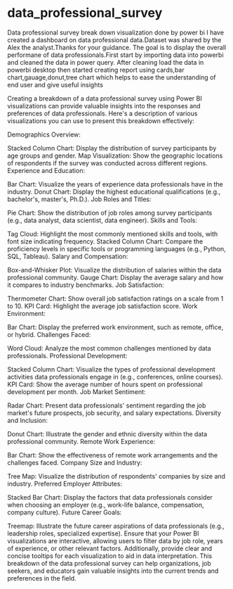 # data_professional_survey
Data professional survey break down visualization done by power bi
I have created a dashboard on data professional data.Dataset was shared by the Alex the analyst.Thanks for your guidance.
The goal is to display the overall performane of data professionals.First start by importing data into powerbi and cleaned the data in power query.
After cleaning load the data in powerbi desktop then started creating report using cards,bar chart,gauage,donut,tree chart which helps to ease the understanding of end user and give useful insights

Creating a breakdown of a data professional survey using Power BI visualizations can provide valuable insights into the responses and preferences of data professionals. Here's a description of various visualizations you can use to present this breakdown effectively:

Demographics Overview:

Stacked Column Chart: Display the distribution of survey participants by age groups and gender.
Map Visualization: Show the geographic locations of respondents if the survey was conducted across different regions.
Experience and Education:

Bar Chart: Visualize the years of experience data professionals have in the industry.
Donut Chart: Display the highest educational qualifications (e.g., bachelor's, master's, Ph.D.).
Job Roles and Titles:

Pie Chart: Show the distribution of job roles among survey participants (e.g., data analyst, data scientist, data engineer).
Skills and Tools:

Tag Cloud: Highlight the most commonly mentioned skills and tools, with font size indicating frequency.
Stacked Column Chart: Compare the proficiency levels in specific tools or programming languages (e.g., Python, SQL, Tableau).
Salary and Compensation:

Box-and-Whisker Plot: Visualize the distribution of salaries within the data professional community.
Gauge Chart: Display the average salary and how it compares to industry benchmarks.
Job Satisfaction:

Thermometer Chart: Show overall job satisfaction ratings on a scale from 1 to 10.
KPI Card: Highlight the average job satisfaction score.
Work Environment:

Bar Chart: Display the preferred work environment, such as remote, office, or hybrid.
Challenges Faced:

Word Cloud: Analyze the most common challenges mentioned by data professionals.
Professional Development:

Stacked Column Chart: Visualize the types of professional development activities data professionals engage in (e.g., conferences, online courses).
KPI Card: Show the average number of hours spent on professional development per month.
Job Market Sentiment:

Radar Chart: Present data professionals' sentiment regarding the job market's future prospects, job security, and salary expectations.
Diversity and Inclusion:

Donut Chart: Illustrate the gender and ethnic diversity within the data professional community.
Remote Work Experience:

Bar Chart: Show the effectiveness of remote work arrangements and the challenges faced.
Company Size and Industry:

Tree Map: Visualize the distribution of respondents' companies by size and industry.
Preferred Employer Attributes:

Stacked Bar Chart: Display the factors that data professionals consider when choosing an employer (e.g., work-life balance, compensation, company culture).
Future Career Goals:

Treemap: Illustrate the future career aspirations of data professionals (e.g., leadership roles, specialized expertise).
Ensure that your Power BI visualizations are interactive, allowing users to filter data by job role, years of experience, or other relevant factors. Additionally, provide clear and concise tooltips for each visualization to aid in data interpretation. This breakdown of the data professional survey can help organizations, job seekers, and educators gain valuable insights into the current trends and preferences in the field.
